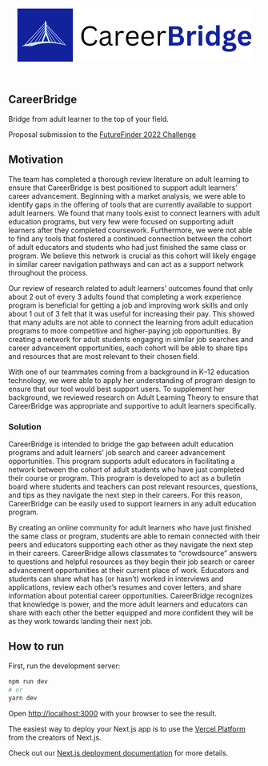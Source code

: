 <br/>
<p align='center'>
    <img src="./assets/logo_trans.png">
</p>
<br/>

CareerBridge
---

Bridge from adult learner to the top of your field.

Proposal submission to the <a href="https://www.luminarylightbox.com/FutureFinderChallenge/" target="_blank">FutureFinder 2022 Challenge</a>

## Motivation

The team has completed a thorough review literature on adult learning to ensure that CareerBridge is best positioned to support adult learners’ career advancement. Beginning with a market analysis, we were able to identify gaps in the offering of tools that are currently available to support adult learners. We found that many tools exist to connect learners with adult education programs, but very few were focused on supporting adult learners after they completed coursework. Furthermore, we were not able to find any tools that fostered a continued connection between the cohort of adult educators and students who had just finished the same class or program. We believe this network is crucial as this cohort will likely engage in similar career navigation pathways and can act as a support network throughout the process. 

Our review of research related to adult learners’ outcomes found that only about 2 out of every 3 adults found that completing a work experience program is beneficial for getting a job and improving work skills and only about 1 out of 3 felt that it was useful for increasing their pay. This showed that many adults are not able to connect the learning from adult education programs to more competitive and higher-paying job opportunities. By creating a network for adult students engaging in similar job searches and career advancement opportunities, each cohort will be able to share tips and resources that are most relevant to their chosen field. 

With one of our teammates coming from a background in K–12 education technology, we were able to apply her understanding of program design to ensure that our tool would best support users. To supplement her background, we reviewed research on Adult Learning Theory to ensure that CareerBridge was appropriate and supportive to adult learners specifically. 

### Solution


CareerBridge is intended to bridge the gap between adult education programs and adult learners' job search and career advancement opportunities. This program supports adult educators in facilitating a network between the cohort of adult students who have just completed their course or program. This program is developed to act as a bulletin board where students and teachers can post relevant resources, questions, and tips as they navigate the next step in their careers. For this reason, CareerBridge can be easily used to support learners in any adult education program. 

By creating an online community for adult learners who have just finished the same class or program, students are able to remain connected with their peers and educators supporting each other as they navigate the next step in their careers. CareerBridge allows classmates to “crowdsource” answers to questions and helpful resources as they begin their job search or career advancement opportunities at their current place of work. Educators and students can share what has (or hasn’t) worked in interviews and applications, review each other’s resumes and cover letters, and share information about potential career opportunities. CareerBridge recognizes that knowledge is power, and the more adult learners and educators can share with each other the better equipped and more confident they will be as they work towards landing their next job. 

## How to run

First, run the development server:

```bash
npm run dev
# or
yarn dev
```

Open [http://localhost:3000](http://localhost:3000) with your browser to see the result.


The easiest way to deploy your Next.js app is to use the [Vercel Platform](https://vercel.com/new?utm_medium=default-template&filter=next.js&utm_source=create-next-app&utm_campaign=create-next-app-readme) from the creators of Next.js.

Check out our [Next.js deployment documentation](https://nextjs.org/docs/deployment) for more details.
